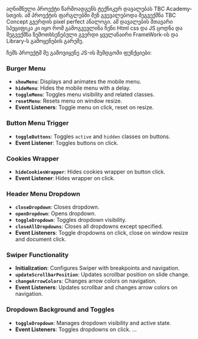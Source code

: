 აღნიშნული პროექტი წარმოადგენს ტექნიკურ დავალებას TBC Academy-სთვის.
ამ პროექტის ფარგლებში შენ გვევალებოდა შეგვექმნა TBC Concept გვერდის pixel perfect ანალოგი.
ამ დავალების მთავარი სპეციფიკა კი იყო რომ გამოგვევლინა ჩენი Html css და JS ცოდნა და შეგვექმნა ზემოთხსენებული გვერდი ყველანაირი FrameWork-ის და Library-ს გამოყენების გარეშე.

ჩემს პროექტშ მე გამოვიყენე JS-ის შემდგომი ფუნქციები:

### Burger Menu

- **`showMenu`**: Displays and animates the mobile menu.
- **`hideMenu`**: Hides the mobile menu with a delay.
- **`toggleMenu`**: Toggles menu visibility and related classes.
- **`resetMenu`**: Resets menu on window resize.
- **Event Listeners**: Toggle menu on click, reset on resize.

### Button Menu Trigger

- **`toggleButtons`**: Toggles `active` and `hidden` classes on buttons.
- **Event Listener**: Toggles buttons on click.

### Cookies Wrapper

- **`hideCookiesWrapper`**: Hides cookies wrapper on button click.
- **Event Listener**: Hides wrapper on click.

### Header Menu Dropdown

- **`closeDropdown`**: Closes dropdown.
- **`openDropdown`**: Opens dropdown.
- **`toggleDropdown`**: Toggles dropdown visibility.
- **`closeAllDropdowns`**: Closes all dropdowns except specified.
- **Event Listeners**: Toggle dropdowns on click, close on window resize and document click.

### Swiper Functionality

- **Initialization**: Configures Swiper with breakpoints and navigation.
- **`updateScrollbarPosition`**: Updates scrollbar position on slide change.
- **`changeArrowColors`**: Changes arrow colors on navigation.
- **Event Listeners**: Updates scrollbar and changes arrow colors on navigation.

### Dropdown Background and Toggles

- **`toggleDropdown`**: Manages dropdown visibility and active state.
- **Event Listeners**: Toggles dropdowns on click.
...

  
